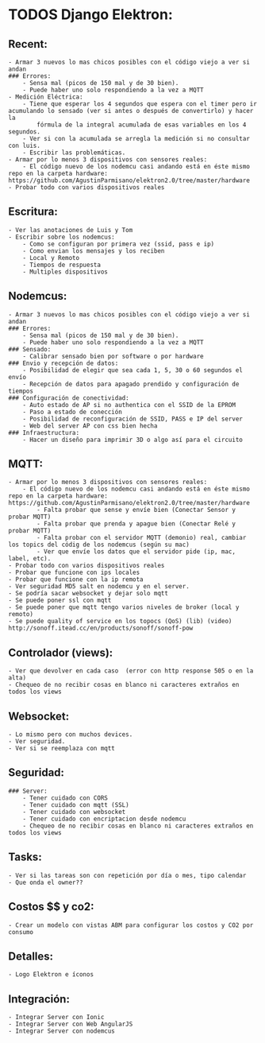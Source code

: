 # TODOS Django Elektron:

## Recent:
	- Armar 3 nuevos lo mas chicos posibles con el código viejo a ver si andan
	### Errores:
		- Sensa mal (picos de 150 mal y de 30 bien).
		- Puede haber uno solo respondiendo a la vez a MQTT
	- Medición Eléctrica:
		- Tiene que esperar los 4 segundos que espera con el timer pero ir acumulando lo sensado (ver si antes o después de convertirlo) y hacer la
			fórmula de la integral acumulada de esas variables en los 4 segundos.
		- Ver si con la acumulada se arregla la medición si no consultar con luis.
		- Escribir las problemáticas.
	- Armar por lo menos 3 dispositivos con sensores reales:
		- El código nuevo de los nodemcu casi andando está en éste mismo repo en la carpeta hardware: https://github.com/AgustinParmisano/elektron2.0/tree/master/hardware
	- Probar todo con varios dispositivos reales

## Escritura:
	- Ver las anotaciones de Luis y Tom
	- Escribir sobre los nodemcus:
		- Como se configuran por primera vez (ssid, pass e ip)
		- Como envian los mensajes y los reciben
		- Local y Remoto
		- Tiempos de respuesta
		- Multiples dispositivos

## Nodemcus:
	- Armar 3 nuevos lo mas chicos posibles con el código viejo a ver si andan
	### Errores:
		- Sensa mal (picos de 150 mal y de 30 bien).
		- Puede haber uno solo respondiendo a la vez a MQTT
	### Sensado:
		- Calibrar sensado bien por software o por hardware
	### Envio y recepción de datos:
		- Posibilidad de elegir que sea cada 1, 5, 30 o 60 segundos el envío
		- Recepción de datos para apagado prendido y configuración de tiempos
	### Configuración de conectividad:
		- Auto estado de AP si no authentica con el SSID de la EPROM
		- Paso a estado de conección
		- Posibilidad de reconfiguración de SSID, PASS e IP del server
		- Web del server AP con css bien hecha
	### Infraestructura:
		- Hacer un diseño para imprimir 3D o algo así para el circuito

## MQTT:
	- Armar por lo menos 3 dispositivos con sensores reales:
		- El código nuevo de los nodemcu casi andando está en éste mismo repo en la carpeta hardware: https://github.com/AgustinParmisano/elektron2.0/tree/master/hardware
			- Falta probar que sense y envíe bien (Conectar Sensor y probar MQTT)
			- Falta probar que prenda y apague bien (Conectar Relé y probar MQTT)
			- Falta probar con el servidor MQTT (demonio) real, cambiar los topics del códig de los nodemcus (según su mac)
			- Ver que envíe los datos que el servidor pide (ip, mac, label, etc).
	- Probar todo con varios dispositivos reales
	- Probar que funcione con ips locales
	- Probar que funcione con la ip remota
	- Ver seguridad MD5 salt en nodemcu y en el server.
	- Se podría sacar websocket y dejar solo mqtt
	- Se puede poner ssl con mqtt
	- Se puede poner que mqtt tengo varios niveles de broker (local y remoto)
	- Se puede quality of service en los topocs (QoS) (lib) (video) http://sonoff.itead.cc/en/products/sonoff/sonoff-pow


## Controlador (views):
	- Ver que devolver en cada caso  (error con http response 505 o en la alta)
	- Chequeo de no recibir cosas en blanco ni caracteres extraños en todos los views

## Websocket:
	- Lo mismo pero con muchos devices.
	- Ver seguridad.
	- Ver si se reemplaza con mqtt

## Seguridad:
	### Server:
		- Tener cuidado con CORS
		- Tener cuidado con mqtt (SSL)
		- Tener cuidado con websocket
		- Tener cuidado con encriptacion desde nodemcu
		- Chequeo de no recibir cosas en blanco ni caracteres extraños en todos los views

## Tasks:
	- Ver si las tareas son con repetición por día o mes, tipo calendar
	- Que onda el owner??

## Costos $$ y co2:
	- Crear un modelo con vistas ABM para configurar los costos y CO2 por consumo

## Detalles:
	- Logo Elektron e íconos

## Integración:
	- Integrar Server con Ionic
	- Integrar Server con Web AngularJS
	- Integrar Server con nodemcus
